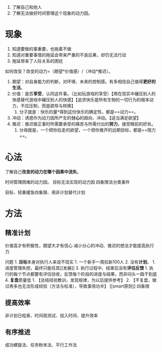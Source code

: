 1. 了解自己和他人
2. 了解无法做好时间管理这个现象的动力因。
# 现象
1. 知道要做的事重要，也拖着不做
2. 知道对重要事情的拖延会带来严重的不良后果，却仍无法行动
3. 拖延带来了人际关系的困扰

如何改变？改变的动力=（期望\*价值感）\/（冲动\*推迟）。
1. 期望：对自身能力的判断，对环境、未来的控制感。有多相信自己值得**更好的生活**。
2. 价值：是否**享受**，认同这件事。（比如玩游戏的享受）【用在现实中碾压别人的快感替代游戏中碾压别人的快感】【追求快乐是所有生物的一切行为的根本动力，不应压制，而是疏导与转换】
	1. 分子就是：快乐的量\*得到这份快乐的确定性，都是==动力==。
3. 冲动：诱惑作为动力因所产生的**分心**的趋向、冲动。【适当满足欲望】
4. 推迟：推迟做正事时所需要承受的痛苦与所需付出的**努力**，接受眼前的好处。
	1. 分母就是，一个把你拉走的欲望，一个把你推开的远期目标，都是==阻力==。
# 心法
了解自己**改变的动力在哪个因素中流失**。

时间管理困难的动力因。
目标无法实现的动力因
四象限法分类事件

目标、轻重缓急四象限、用非计划替代计划
# 方法
## 精准计划
价值高才有积极性，期望大才有信心
减小分心的冲动、推迟的想法才能提高执行力

问题
	1. **目标**本身对执行人来说不现实
		1. 一个新手一周拉新100人
	2. 没有**计划**。
		1. 进度管理失控，最终只能任其[[发展]] 
	3. 执行过程中、结束后没有**评估反馈**
		1. 执行的每个节点都要有评估验收，反馈每个阶段的进度与结果，而非闷头一路干到底
	4. **复盘**质量低
		1. 【总结经验教训，发现规律，为以后提供参考】
		2. 【不复盘，做过再多也无法形成经验（方法与标准），导致事倍功半】
[[smart原则]] 
四象限
## 提高效率
非计划日程表、时间观测试、投入时间、提升效率
## 有序推进
成功螺旋法、任务粉末法、平行工作法